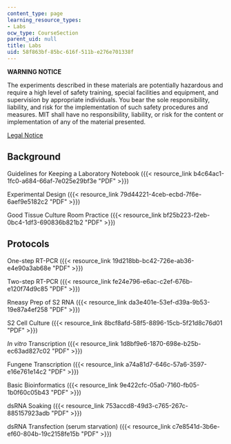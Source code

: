 ```yaml
---
content_type: page
learning_resource_types:
- Labs
ocw_type: CourseSection
parent_uid: null
title: Labs
uid: 58f863bf-85bc-616f-511b-e276e701338f
---
```


**WARNING NOTICE**

The experiments described in these materials are potentially hazardous and require a high level of safety training, special facilities and equipment, and supervision by appropriate individuals. You bear the sole responsibility, liability, and risk for the implementation of such safety procedures and measures. MIT shall have no responsibility, liability, or risk for the content or implementation of any of the material presented.  
  
[Legal Notice](/terms/)

Background
----------

Guidelines for Keeping a Laboratory Notebook ({{< resource_link b4c64ac1-1fc0-a684-66af-7e025e29bf3e "PDF" >}})

Experimental Design ({{< resource_link 79d44221-4ceb-ecbd-7f6e-6aef9e5182c2 "PDF" >}})

Good Tissue Culture Room Practice ({{< resource_link bf25b223-f2eb-0bc4-1df3-690836b821b2 "PDF" >}})

Protocols
---------

One-step RT-PCR ({{< resource_link 19d218bb-bc42-726e-ab36-e4e90a3ab68e "PDF" >}})

Two-step RT-PCR ({{< resource_link fe24e796-e6ac-c2ef-676b-e120f74d9c85 "PDF" >}})

Rneasy Prep of S2 RNA ({{< resource_link da3e401e-53ef-d39a-9b53-19e87a4ef258 "PDF" >}})

S2 Cell Culture ({{< resource_link 8bcf8afd-58f5-8896-15cb-5f21d8c76d01 "PDF" >}})

_In vitro_ Transcription ({{< resource_link 1d8bf9e6-1870-698e-b25b-ec63ad827c02 "PDF" >}})

Fungene Transcription ({{< resource_link a74a81d7-646c-57a6-3597-e16e761e14c2 "PDF" >}})

Basic Bioinformatics ({{< resource_link 9e422cfc-05a0-7160-fb05-1b0f60c05b43 "PDF" >}})

dsRNA Soaking ({{< resource_link 753accd8-49d3-c765-267c-885157923adb "PDF" >}})

dsRNA Transfection (serum starvation) ({{< resource_link c7e8541d-3b6e-ef60-804b-19c2158fe15b "PDF" >}})